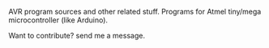 AVR program sources and other related stuff. Programs for Atmel tiny/mega microcontroller (like Arduino).

Want to contribute? send me a message.
